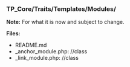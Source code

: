 ### TP_Core/Traits/Templates/Modules/

**Note:** For what it is now and subject to change. 

**Files:** 
- README.md
- _anchor_module.php: //class	
- _link_module.php: //class	
